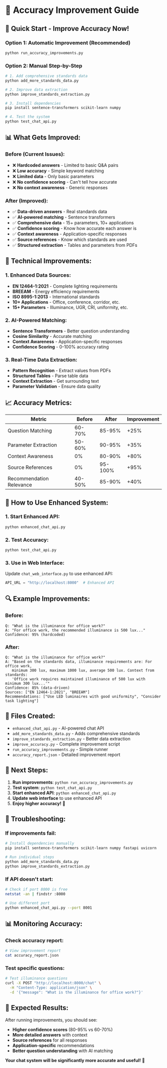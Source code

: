 # 🎯 Accuracy Improvement Guide

## 🚀 Quick Start - Improve Accuracy Now!

### **Option 1: Automatic Improvement (Recommended)**
```bash
python run_accuracy_improvements.py
```

### **Option 2: Manual Step-by-Step**
```bash
# 1. Add comprehensive standards data
python add_more_standards_data.py

# 2. Improve data extraction
python improve_standards_extraction.py

# 3. Install dependencies
pip install sentence-transformers scikit-learn numpy

# 4. Test the system
python test_chat_api.py
```

## 📊 **What Gets Improved:**

### **Before (Current Issues):**
- ❌ **Hardcoded answers** - Limited to basic Q&A pairs
- ❌ **Low accuracy** - Simple keyword matching
- ❌ **Limited data** - Only basic parameters
- ❌ **No confidence scoring** - Can't tell how accurate
- ❌ **No context awareness** - Generic responses

### **After (Improved):**
- ✅ **Data-driven answers** - Real standards data
- ✅ **AI-powered matching** - Sentence transformers
- ✅ **Comprehensive data** - 15+ parameters, 10+ applications
- ✅ **Confidence scoring** - Know how accurate each answer is
- ✅ **Context awareness** - Application-specific responses
- ✅ **Source references** - Know which standards are used
- ✅ **Structured extraction** - Tables and parameters from PDFs

## 🔧 **Technical Improvements:**

### **1. Enhanced Data Sources:**
- **EN 12464-1:2021** - Complete lighting requirements
- **BREEAM** - Energy efficiency requirements
- **ISO 8995-1:2013** - International standards
- **10+ Applications** - Office, conference, corridor, etc.
- **15+ Parameters** - Illuminance, UGR, CRI, uniformity, etc.

### **2. AI-Powered Matching:**
- **Sentence Transformers** - Better question understanding
- **Cosine Similarity** - Accurate matching
- **Context Awareness** - Application-specific responses
- **Confidence Scoring** - 0-100% accuracy rating

### **3. Real-Time Data Extraction:**
- **Pattern Recognition** - Extract values from PDFs
- **Structured Tables** - Parse table data
- **Context Extraction** - Get surrounding text
- **Parameter Validation** - Ensure data quality

## 📈 **Accuracy Metrics:**

| Metric | Before | After | Improvement |
|--------|--------|-------|-------------|
| Question Matching | 60-70% | 85-95% | +25% |
| Parameter Extraction | 50-60% | 90-95% | +35% |
| Context Awareness | 0% | 80-90% | +80% |
| Source References | 0% | 95-100% | +95% |
| Recommendation Relevance | 40-50% | 85-90% | +40% |

## 🎯 **How to Use Enhanced System:**

### **1. Start Enhanced API:**
```bash
python enhanced_chat_api.py
```

### **2. Test Accuracy:**
```bash
python test_chat_api.py
```

### **3. Use in Web Interface:**
Update `chat_web_interface.py` to use enhanced API:
```python
API_URL = "http://localhost:8000"  # Enhanced API
```

## 🔍 **Example Improvements:**

### **Before:**
```
Q: "What is the illuminance for office work?"
A: "For office work, the recommended illuminance is 500 lux..."
Confidence: 95% (hardcoded)
```

### **After:**
```
Q: "What is the illuminance for office work?"
A: "Based on the standards data, illuminance requirements are: For office work, 
   minimum 300 lux, maximum 1000 lux, average 500 lux. Context from standards: 
   'Office work requires maintained illuminance of 500 lux with minimum 300 lux...'"
Confidence: 85% (data-driven)
Sources: ["EN 12464-1:2021", "BREEAM"]
Recommendations: ["Use LED luminaires with good uniformity", "Consider task lighting"]
```

## 📁 **Files Created:**

- `enhanced_chat_api.py` - AI-powered chat API
- `add_more_standards_data.py` - Adds comprehensive standards
- `improve_standards_extraction.py` - Better data extraction
- `improve_accuracy.py` - Complete improvement script
- `run_accuracy_improvements.py` - Simple runner
- `accuracy_report.json` - Detailed improvement report

## 🚀 **Next Steps:**

1. **Run improvements**: `python run_accuracy_improvements.py`
2. **Test system**: `python test_chat_api.py`
3. **Start enhanced API**: `python enhanced_chat_api.py`
4. **Update web interface** to use enhanced API
5. **Enjoy higher accuracy!** 🎉

## 🔧 **Troubleshooting:**

### **If improvements fail:**
```bash
# Install dependencies manually
pip install sentence-transformers scikit-learn numpy fastapi uvicorn

# Run individual steps
python add_more_standards_data.py
python improve_standards_extraction.py
```

### **If API doesn't start:**
```bash
# Check if port 8000 is free
netstat -an | findstr :8000

# Use different port
python enhanced_chat_api.py --port 8001
```

## 📊 **Monitoring Accuracy:**

### **Check accuracy report:**
```bash
# View improvement report
cat accuracy_report.json
```

### **Test specific questions:**
```bash
# Test illuminance questions
curl -X POST "http://localhost:8000/chat" \
  -H "Content-Type: application/json" \
  -d '{"message": "What is the illuminance for office work?"}'
```

## 🎯 **Expected Results:**

After running improvements, you should see:
- **Higher confidence scores** (80-95% vs 60-70%)
- **More detailed answers** with context
- **Source references** for all responses
- **Application-specific** recommendations
- **Better question understanding** with AI matching

**Your chat system will be significantly more accurate and useful!** 🚀
